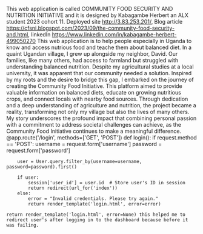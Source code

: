 This web application is called COMMUNITY FOOD SECURITY AND NUTRITION INITIATIVE and it is designed by Kabagambe Herbert an ALX student 2023 cohort 11.
Deployed site http://3.83.253.201/, Blog article https://cfsni.blogspot.com/2023/09/the-community-food-security-and.html, linkedIn https://www.linkedin.com/in/kabagambe-herbert-499050270
This web application is to help people especially in Uganda to know and access nutrious food and teache them about balanced diet.
In a quaint Ugandan village, I grew up alongside my neighbor, David. Our families, like many others, had access to farmland but struggled with understanding balanced nutrition. Despite my agricultural studies at a local university, it was apparent that our community needed a solution. Inspired by my roots and the desire to bridge this gap, I embarked on the journey of creating the Community Food Initiative. This platform aimed to provide valuable information on balanced diets, educate on growing nutritious crops, and connect locals with nearby food sources. Through dedication and a deep understanding of agriculture and nutrition, the project became a reality, transforming not only my village but also the lives of many others. My story underscores the profound impact that combining personal passion with a commitment to address societal challenges can achieve, as the Community Food Initiative continues to make a meaningful difference.
@app.route('/login', methods=['GET', 'POST'])
def login():
    if request.method == 'POST':
        username = request.form['username']
        password = request.form['password']
        
        user = User.query.filter_by(username=username, password=password).first()
        
        if user:
            session['user_id'] = user.id  # Store user's ID in session
            return redirect(url_for('index'))
        else:
            error = "Invalid credentials. Please try again."
            return render_template('login.html', error=error)
    
    return render_template('login.html', error=None) this helped me to redirect user's after logging in to the dashboard because before it was failing.

